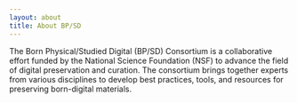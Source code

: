 ```yaml
---
layout: about
title: About BP/SD
---
```


The Born Physical/Studied Digital (BP/SD) Consortium is a collaborative effort funded by the National Science Foundation (NSF) to advance the field of digital preservation and curation. The consortium brings together experts from various disciplines to develop best practices, tools, and resources for preserving born-digital materials.  

